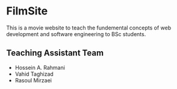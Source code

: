 # FilmSite
This is a movie website to teach the fundemental concepts of web development and software engineering to BSc students.

## Teaching Assistant Team
- Hossein A. Rahmani
- Vahid Taghizad
- Rasoul Mirzaei
